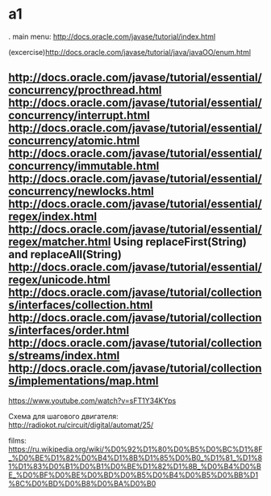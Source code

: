 a1
==
.
main menu:
http://docs.oracle.com/javase/tutorial/index.html


(excercise)http://docs.oracle.com/javase/tutorial/java/javaOO/enum.html

http://docs.oracle.com/javase/tutorial/essential/concurrency/procthread.html
http://docs.oracle.com/javase/tutorial/essential/concurrency/interrupt.html
http://docs.oracle.com/javase/tutorial/essential/concurrency/atomic.html
http://docs.oracle.com/javase/tutorial/essential/concurrency/immutable.html
http://docs.oracle.com/javase/tutorial/essential/concurrency/newlocks.html
http://docs.oracle.com/javase/tutorial/essential/regex/index.html
http://docs.oracle.com/javase/tutorial/essential/regex/matcher.html
Using replaceFirst(String) and replaceAll(String)
http://docs.oracle.com/javase/tutorial/essential/regex/unicode.html
http://docs.oracle.com/javase/tutorial/collections/interfaces/collection.html
http://docs.oracle.com/javase/tutorial/collections/interfaces/order.html
http://docs.oracle.com/javase/tutorial/collections/streams/index.html
http://docs.oracle.com/javase/tutorial/collections/implementations/map.html
--------


https://www.youtube.com/watch?v=sFT1Y34KYps

Схема для шагового двигателя:
http://radiokot.ru/circuit/digital/automat/25/

films:
https://ru.wikipedia.org/wiki/%D0%92%D1%80%D0%B5%D0%BC%D1%8F_%D0%BE%D1%82%D0%B4%D1%8B%D1%85%D0%B0_%D1%81_%D1%81%D1%83%D0%B1%D0%B1%D0%BE%D1%82%D1%8B_%D0%B4%D0%BE_%D0%BF%D0%BE%D0%BD%D0%B5%D0%B4%D0%B5%D0%BB%D1%8C%D0%BD%D0%B8%D0%BA%D0%B0

